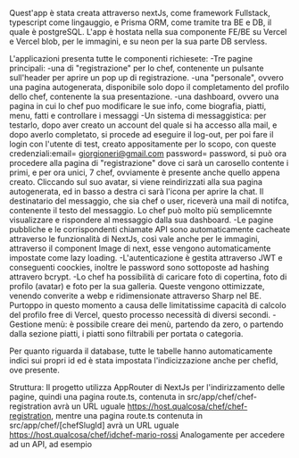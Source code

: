 Quest'app è stata creata attraverso nextJs, come framework Fullstack, typescript come lingauggio, e Prisma ORM, come tramite tra BE e DB, il quale è postgreSQL.
L'app è hostata nella sua componente FE/BE su Vercel e Vercel blob, per le immagini, e su neon per la sua parte DB servless.

L'applicazioni presenta tutte le componenti richiesete:
-Tre pagine principali:
-una di "registrazione" per lo chef, contenente un pulsante sull'header per aprire un pop up di registrazione.
-una "personale", ovvero una pagina autogenerata, disponibile solo dopo il completamento del profilo dello chef, contenente la sua presentazione.
-una dashboard, ovvero una pagina in cui lo chef puo modificare le sue info, come biografia, piatti, menu, fatti e controllare i messaggi
-Un sistema di messaggistica: per testarlo, dopo aver creato un account del quale si ha accesso alla mail, e dopo averlo completato, si procede ad eseguire il log-out, per poi fare il login con l'utente di test, creato appositamente per lo scopo, con queste credenziali:email= giorgioneri@gmail.com password= password, si può ora procedere alla pagina di "registrazione" dove ci sarà un carosello contente i primi, e per ora unici, 7 chef, ovviamente è presente anche quello appena creato. Cliccando sul suo avatar, si viene reindirizzati alla sua pagina autogenerata, ed in basso a destra ci sarà l'icona per aprire la chat. Il destinatario del messaggio, che sia chef o user, riceverà una mail di notifca, contenente il testo del messaggio. Lo chef può molto più semplicemnte visualizzare e rispondere al messaggio dalla sua dashboard.
-Le pagine pubbliche e le corrispondenti chiamate API sono automaticamente cacheate attraverso le funzionalità di NextJs, così vale anche per le immagini, attraverso il component Image di next, esse vengono automaticamente impostate come lazy loading.
-L'autenticazione è gestita attraverso JWT e conseguenti coockies, inoltre le password sono sottoposte ad hashing attravero bcrypt.
-Lo chef ha possibilità di caricare foto di copertina, foto di profilo (avatar) e foto per la sua galleria. Queste vengono ottimizzate, venendo converite a webp e ridimensionate attraverso Sharp nel BE. Purtoppo in questo momento a causa delle limitatissime capacità di calcolo del profilo free di Vercel, questo processo necessità di diversi secondi.
-Gestione menù: è possibile creare dei menù, partendo da zero, o partendo dalla sezione piatti, i piatti sono filtrabili per portata o categoria.

Per quanto riguarda il database, tutte le tabelle hanno automaticamente indici sui propri id ed è stata impostata l'indicizzazione anche per chefId, ove presente.

Struttura:
Il progetto utilizza AppRouter di NextJs per l'indirizzamento delle pagine, quindi una pagina route.ts, contenuta in src/app/chef/chef-registration avrà un URL uguale https://host.qualcosa/chef/chef-registration, mentre una pagina route.ts contenuta in src/app/chef/[chefSlugId] avrà un URL uguale https://host.qualcosa/chef/idchef-mario-rossi
Analogamente per accedere ad un API, ad esempio
